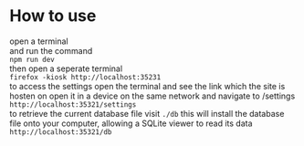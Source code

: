# How to use

open a terminal  
and run the command  
`npm run dev`  
then open a seperate terminal  
`firefox -kiosk http://localhost:35231`  
to access the settings open the terminal and see the link which the site is hosten on open it in a device on the same network and navigate to /settings  
`http://localhost:35321/settings`  
to retrieve the current database file visit `./db` this will install the database file onto your computer, allowing a SQLite viewer to read its data
`http://localhost:35321/db`  
